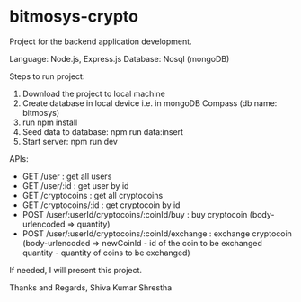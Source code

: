 # bitmosys-crypto

Project for the backend application development.

Language: Node.js, Express.js
Database: Nosql (mongoDB)

Steps to run project:
1) Download the project to local machine
2) Create database in local device i.e. in mongoDB Compass (db name: bitmosys)
3) run npm install
4) Seed data to database: npm run data:insert
5) Start server: npm run dev

APIs:
- GET /user             : get all users
- GET /user/:id         : get user by id
- GET /cryptocoins      : get all cryptocoins
- GET /cryptocoins/:id      : get cryptocoin by id
- POST /user/:userId/cryptocoins/:coinId/buy  : buy cryptocoin (body-urlencoded => quantity)
- POST /user/:userId/cryptocoins/:coinId/exchange : exchange cryptocoin (body-urlencoded => newCoinId - id of the coin to be exchanged
                                                                                            quantity - quantity of coins to be exchanged)
                                                                                            
                                                                                            
If needed, I will present this project.

Thanks and Regards,
Shiva Kumar Shrestha
